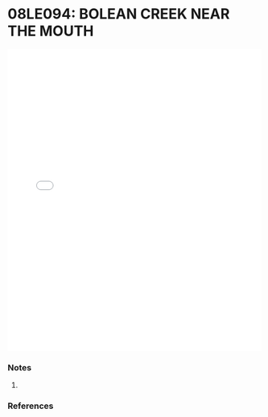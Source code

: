 # 08LE094: BOLEAN CREEK NEAR THE MOUTH

<iframe src="/_static/stations/08LE094_fdc.html" width="100%" height="600" frameborder="0"></iframe>

### Notes
1. 

### References

